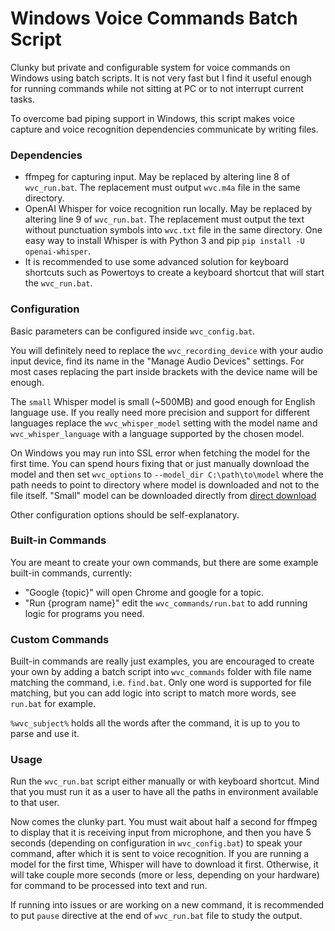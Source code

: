 # Windows Voice Commands Batch Script

Clunky but private and configurable system for voice commands on Windows using batch scripts. It is not very fast but I find it useful enough for running commands while not sitting at PC or to not interrupt current tasks. 

To overcome bad piping support in Windows, this script makes voice capture and voice recognition dependencies communicate by writing files. 

### Dependencies
- ffmpeg for capturing input. May be replaced by altering line 8 of `wvc_run.bat`. The replacement must output `wvc.m4a` file in the same directory.
- OpenAI Whisper for voice recognition run locally. May be replaced by altering line 9 of `wvc_run.bat`. The replacement must output the text without punctuation symbols into `wvc.txt` file in the same directory. One easy way to install Whisper is with Python 3 and pip `pip install -U openai-whisper`.
- It is recommended to use some advanced solution for keyboard shortcuts such as Powertoys to create a keyboard shortcut that will start the `wvc_run.bat`.

### Configuration
Basic parameters can be configured inside `wvc_config.bat`.

You will definitely need to replace the `wvc_recording_device` with your audio input device, find its name in the "Manage Audio Devices" settings. For most cases replacing the part inside brackets with the device name will be enough.

The `small` Whisper model is small (~500MB) and good enough for English language use. If you really need more precision and support for different languages replace the `wvc_whisper_model` setting with the model name and `wvc_whisper_language` with a language supported by the chosen model.

On Windows you may run into SSL error when fetching the model for the first time. You can spend hours fixing that or just manually download the model and then set `wvc_options` to `--model_dir C:\path\to\model` where the path needs to point to directory where model is downloaded and not to the file itself. "Small" model can be downloaded directly from [direct download](https://openaipublic.azureedge.net/main/whisper/models/9ecf779972d90ba49c06d968637d720dd632c55bbf19d441fb42bf17a411e794/small.pt)

Other configuration options should be self-explanatory.

### Built-in Commands
You are meant to create your own commands, but there are some example built-in commands, currently:
- "Google {topic}" will open Chrome and google for a topic.
- "Run {program name}" edit the `wvc_commands/run.bat` to add running logic for programs you need.

### Custom Commands
Built-in commands are really just examples, you are encouraged to create your own by adding a batch script into `wvc_commands` folder with file name matching the command, i.e. `find.bat`. Only one word is supported for file matching, but you can add logic into script to match more words, see `run.bat` for example.

`%wvc_subject%` holds all the words after the command, it is up to you to parse and use it.

### Usage
Run the `wvc_run.bat` script either manually or with keyboard shortcut. Mind that you must run it as a user to have all the paths in environment available to that user.

Now comes the clunky part. You must wait about half a second for ffmpeg to display that it is receiving input from microphone, and then you have 5 seconds (depending on configuration in `wvc_config.bat`) to speak your command, after which it is sent to voice recognition. If you are running a model for the first time, Whisper will have to download it first. Otherwise, it will take couple more seconds (more or less, depending on your hardware) for command to be processed into text and run.

If running into issues or are working on a new command, it is recommended to put `pause` directive at the end of `wvc_run.bat` file to study the output.

